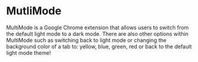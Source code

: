 # MutliMode
MultiMode is a Google Chrome extension that allows users to switch from the default light mode to a dark mode. There are also other options within MultiMode such as switching back to light mode or changing the background color of a tab to: yellow, blue, green, red or back to the default light mode theme!
